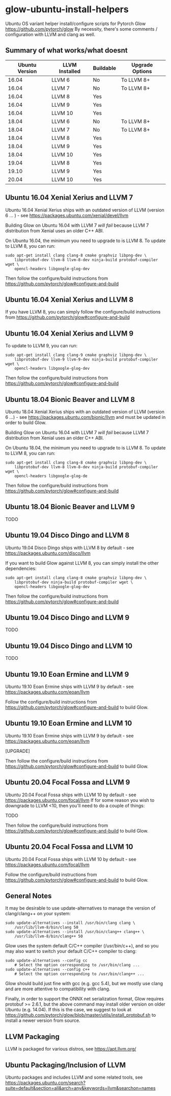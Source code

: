 # glow-ubuntu-install-helpers

Ubuntu OS variant helper install/configure scripts for Pytorch Glow <https://github.com/pytorch/glow>
By necessity, there's some comments / configuration with LLVM and clang as well.

## Summary of what works/what doesnt

| Ubuntu Version | LLVM Installed | Buildable | Upgrade Options |
| -------------- | -------------- | --------- | --------------- |
| 16.04          | LLVM 6         | No        | To LLVM 8+      |
| 16.04          | LLVM 7         | No        | To LLVM 8+      |
| 16.04          | LLVM 8         | Yes       |                 |
| 16.04          | LLVM 9         | Yes       |                 |
| 16.04          | LLVM 10        | Yes       |                 |
| 18.04          | LLVM 6         | No        | To LLVM 8+      |
| 18.04          | LLVM 7         | No        | To LLVM 8+      |
| 18.04          | LLVM 8         | Yes       |                 |
| 18.04          | LLVM 9         | Yes       |                 |
| 18.04          | LLVM 10        | Yes       |                 |
| 19.04          | LLVM 8         | Yes       |                 |
| 19.10          | LLVM 9         | Yes       |                 |
| 20.04          | LLVM 10        | Yes       |                 |

## Ubuntu 16.04 Xenial Xerius and LLVM 7
Ubuntu 16.04 Xenial Xerius ships with an outdated version of LLVM (version 6 ... ) - see <https://packages.ubuntu.com/xenial/devel/llvm>

Building Glow on Ubuntu 16.04 with LLVM 7 *will fail* because LLVM 7 distribution from Xenial uses an older C++ ABI.

On Ubuntu 16.04, the minimum you need to upgrade to is LLVM 8. To update to LLVM 8, you can run:

    sudo apt-get install clang clang-8 cmake graphviz libpng-dev \
        libprotobuf-dev llvm-8 llvm-8-dev ninja-build protobuf-compiler wget \
        opencl-headers libgoogle-glog-dev

Then follow the configure/build instructions from <https://github.com/pytorch/glow#configure-and-build>

## Ubuntu 16.04 Xenial Xerius and LLVM 8

If you have LLVM 8, you can simply follow the configure/build instructions from <https://github.com/pytorch/glow#configure-and-build>

## Ubuntu 16.04 Xenial Xerius and LLVM 9

To update to LLVM 9, you can run:

    sudo apt-get install clang clang-9 cmake graphviz libpng-dev \
        libprotobuf-dev llvm-9 llvm-9-dev ninja-build protobuf-compiler wget \
        opencl-headers libgoogle-glog-dev

Then follow the configure/build instructions from <https://github.com/pytorch/glow#configure-and-build>

## Ubuntu 18.04 Bionic Beaver and LLVM 8

Ubuntu 18.04 Xenial Xerius ships with an outdated version of LLVM (version 6 ...) - see <https://packages.ubuntu.com/bionic/llvm> and must be updated in order to build Glow.

Building Glow on Ubuntu 16.04 with LLVM 7 *will fail* because LLVM 7 distribution from Xenial uses an older C++ ABI.

On Ubuntu 18.04, the minimum you need to upgrade to is LLVM 8. To update to LLVM 8, you can run:

    sudo apt-get install clang clang-8 cmake graphviz libpng-dev \
        libprotobuf-dev llvm-8 llvm-8-dev ninja-build protobuf-compiler wget \
        opencl-headers libgoogle-glog-de
        
Then follow the configure/build instructions from <https://github.com/pytorch/glow#configure-and-build>

## Ubuntu 18.04 Bionic Beaver and LLVM 9

TODO

## Ubuntu 19.04 Disco Dingo and LLVM 8

Ubuntu 19.04 Disco Dingo ships with LLVM 8 by default - see <https://packages.ubuntu.com/disco/llvm>

If you want to build Glow against LLVM 8, you can simply install the other dependencies:

    sudo apt-get install clang clang-8 cmake graphviz libpng-dev \
        libprotobuf-dev ninja-build protobuf-compiler wget \
        opencl-headers libgoogle-glog-dev

Then follow the configure/build instructions from <https://github.com/pytorch/glow#configure-and-build>

## Ubuntu 19.04 Disco Dingo and LLVM 9

TODO

## Ubuntu 19.04 Disco Dingo and LLVM 10

TODO

## Ubuntu 19.10 Eoan Ermine and LLVM 9

Ubuntu 19.10 Eoan Ermine ships with LLVM 9 by default - see https://packages.ubuntu.com/eoan/llvm

Follow the configure/build instructions from <https://github.com/pytorch/glow#configure-and-build> to build Glow.

## Ubuntu 19.10 Eoan Ermine and LLVM 10

Ubuntu 19.10 Eoan Ermine ships with LLVM 9 by default - see https://packages.ubuntu.com/eoan/llvm

[UPGRADE]

Then follow the configure/build instructions from <https://github.com/pytorch/glow#configure-and-build> to build Glow.

## Ubuntu 20.04 Focal Fossa and LLVM 9

Ubuntu 20.04 Focal Fossa ships with LLVM 10 by default - see https://packages.ubuntu.com/focal/llvm
If for some reason you wish to downgrade to LLVM <10, then you'll need to do a couple of things:

TODO

Then follow the configure/build instructions from <https://github.com/pytorch/glow#configure-and-build> to build Glow.

## Ubuntu 20.04 Focal Fossa and LLVM 10

Ubuntu 20.04 Focal Fossa ships with LLVM 10 by default - see https://packages.ubuntu.com/focal/llvm

Follow the configure/build instructions from <https://github.com/pytorch/glow#configure-and-build> to build Glow.

## General Notes

It may be desirable to use update-alternatives to manage the version of clang/clang++ on your system:

    sudo update-alternatives --install /usr/bin/clang clang \
        /usr/lib/llvm-8/bin/clang 50
    sudo update-alternatives --install /usr/bin/clang++ clang++ \
        /usr/lib/llvm-8/bin/clang++ 50

Glow uses the system default C/C++ compiler (/usr/bin/c++), and so you may also want to switch your default C/C++ compiler to clang:

    sudo update-alternatives --config cc
        # Select the option corresponding to /usr/bin/clang ...
    sudo update-alternatives --config c++
        # Select the option corresponding to /usr/bin/clang++ ...

Glow should build just fine with gcc (e.g. gcc 5.4), but we mostly use clang and are more attentive to compatibility with clang.

Finally, in order to support the ONNX net serialization format, Glow requires protobuf >= 2.6.1, but the above command may install older version on older Ubuntu (e.g. 14.04). If this is the case, we suggest to look at <https://github.com/pytorch/glow/blob/master/utils/install_protobuf.sh> to install a newer version from source.

## LLVM Packaging

LLVM is packaged for various distros, see https://apt.llvm.org/

## Ubuntu Packaging/Inclusion of LLVM

Ubuntu packages and includes LLVM and some related tools, see https://packages.ubuntu.com/search?suite=default&section=all&arch=any&keywords=llvm&searchon=names
